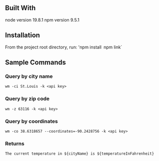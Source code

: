 ## Built With

node version 19.8.1
npm version 9.5.1

## Installation

From the project root directory, run:
'npm install`
`npm link`

## Sample Commands

### Query by city name
`wm -ci St.Louis -k <api key>`

### Query by zip code
`wm -z 63116 -k <api key>`

### Query by coordinates
`wm -co 38.6318657 --coordinates=-90.2428756 -k <api key>`

### Returns
`The current temperature in ${cityName} is ${temperatureInFahrenheit}`
